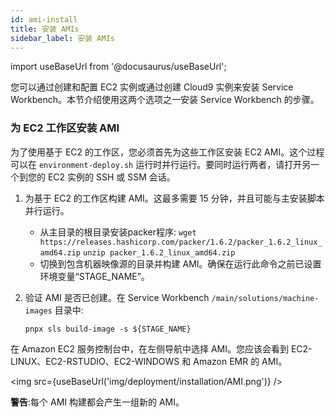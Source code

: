 ```yaml
---
id: ami-install
title: 安装 AMIs
sidebar_label: 安装 AMIs
---
```


import useBaseUrl from '@docusaurus/useBaseUrl';

您可以通过创建和配置 EC2 实例或通过创建 Cloud9 实例来安装 Service Workbench。本节介绍使用这两个选项之一安装 Service Workbench 的步骤。

### 为 EC2 工作区安装 AMI

为了使用基于 EC2 的工作区，您必须首先为这些工作区安装 EC2 AMI。这个过程可以在 `environment-deploy.sh` 运行时并行运行。要同时运行两者，请打开另一个到您的 EC2 实例的 SSH 或 SSM 会话。
1. 为基于 EC2 的工作区构建 AMI。这最多需要 15 分钟，并且可能与主安装脚本并行运行。

     + 从主目录的根目录安装packer程序:
           `wget https://releases.hashicorp.com/packer/1.6.2/packer_1.6.2_linux_amd64.zip`
           `unzip packer_1.6.2_linux_amd64.zip`
     + 切换到包含机器映像源的目录并构建 AMI。确保在运行此命令之前已设置环境变量“STAGE_NAME”。
2. 验证 AMI 是否已创建。在 Service Workbench `/main/solutions/machine-images` 目录中:

      `pnpx sls build-image -s ${STAGE_NAME}`

在 Amazon EC2 服务控制台中，在左侧导航中选择 AMI。您应该会看到 EC2-LINUX、EC2-RSTUDIO、EC2-WINDOWS 和 Amazon EMR 的 AMI。

<img src={useBaseUrl('img/deployment/installation/AMI.png')} />

**警告**:每个 AMI 构建都会产生一组新的 AMI。

